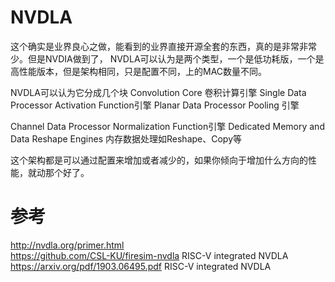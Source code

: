 # NVDLA
这个确实是业界良心之做，能看到的业界直接开源全套的东西，真的是非常非常少。但是NVDIA做到了，
NVDLA可以认为是两个类型，一个是低功耗版，一个是高性能版本，但是架构相同，只是配置不同，上的MAC数量不同。

NVDLA可以认为它分成几个块
Convolution Core 卷积计算引擎
Single Data Processor Activation Function引擎
Planar Data Processor Pooling 引擎

Channel Data Processor Normalization Function引擎
Dedicated Memory and Data Reshape Engines 内存数据处理如Reshape、Copy等

这个架构都是可以通过配置来增加或者减少的，如果你倾向于增加什么方向的性能，就动那个好了。
# 参考
http://nvdla.org/primer.html  
https://github.com/CSL-KU/firesim-nvdla  RISC-V integrated NVDLA
https://arxiv.org/pdf/1903.06495.pdf     RISC-V integrated NVDLA